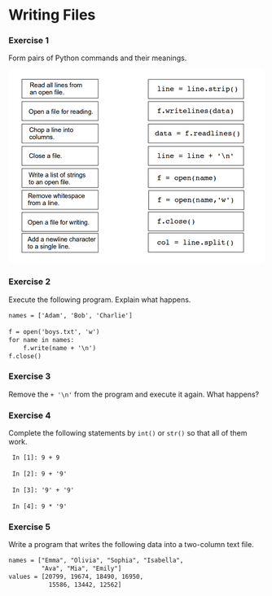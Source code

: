 
# Writing Files

### Exercise 1

Form pairs of Python commands and their meanings.

![file exercise](../exercises/files.png)


### Exercise 2

Execute the following program. Explain what happens.

    names = ['Adam', 'Bob', 'Charlie']

    f = open('boys.txt', 'w')
    for name in names:
        f.write(name + '\n')
    f.close()


### Exercise 3

Remove the `+ '\n'` from the program and execute it again. What happens?


### Exercise 4

Complete the following statements by `int()` or `str()` so that all of them work.

     In [1]: 9 + 9

     In [2]: 9 + '9'

     In [3]: '9' + '9'

     In [4]: 9 * '9'


### Exercise 5

Write a program that writes the following data into a two-column text file.

    names = ["Emma", "Olivia", "Sophia", "Isabella", 
             "Ava", "Mia", "Emily"]
    values = [20799, 19674, 18490, 16950, 
               15586, 13442, 12562]

